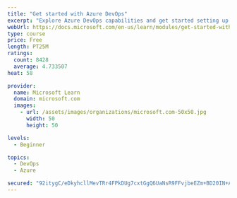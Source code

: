 ```yaml
---
title: "Get started with Azure DevOps"
excerpt: "Explore Azure DevOps capabilities and get started setting up your own organization knowing what separates elite performers from low performers."
webUrl: https://docs.microsoft.com/en-us/learn/modules/get-started-with-devops/
type: course
price: Free
length: PT25M
ratings:
  count: 8428
  average: 4.733507
heat: 58

provider:
  name: Microsoft Learn
  domain: microsoft.com
  images:
    - url: /assets/images/organizations/microsoft.com-50x50.jpg
      width: 50
      height: 50

levels:
  - Beginner

topics:
  - DevOps
  - Azure

secured: "92itygC/eDkyhcllMevTRr4FPkDUg7cxtGgQ6UaNsR9FFvjbeEZm+BD20IN+AqRro4O+QS80qsSgFteOIj0sLoDzE2vaVjlf8Z70hKV3+GGvcMzqD4Z6Ck+XiAa84a7ODnJZnk06dk2mGdS7V6PuGvjZP2UyaWzvbKCN3DCcNYk6RRDNLArTVCHvQb32zhc/fvVCMu7Wb030eCWD1rdpCD0BaYmyTDNfBENzjoBiMMVNIw5tmHLJ9s91B48Vd3K6Z8Z8pyFi8EoRCbKuIe7Njn6QuehepchL03LrPcfUi8PgTZ1X1T9VU6FzYImk+Hr3FDoUwtTWMzz3AfkhP2TNTdAdIKAKOTnjMuNSh3eQa00bxwQw8jnIwb9EZTZ+jAQF3XMtctFJzwYq2J6He3niTcen28T/pZntL9A1BkwDRQ0=;kNk2x0i0aNTcIotnbBKgKQ=="
---
```


